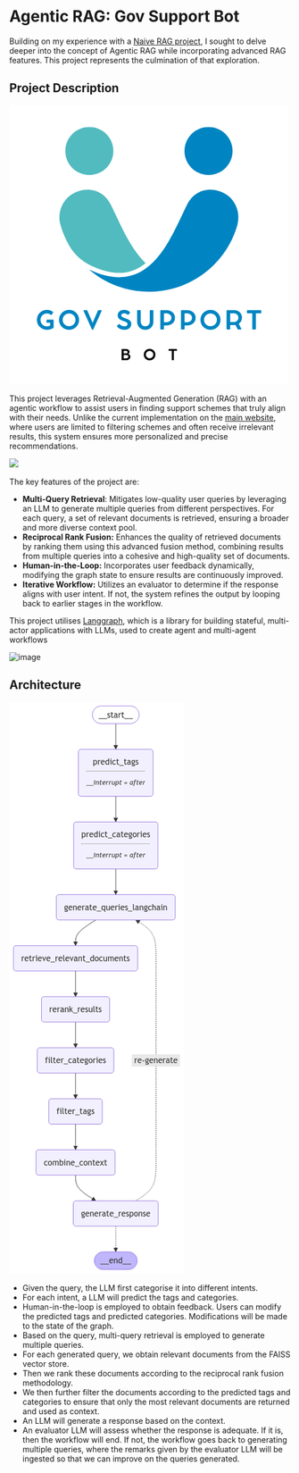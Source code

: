 # Agentic RAG: Gov Support Bot
Building on my experience with a [Naive RAG project](https://github.com/Joanna-Khek/hdb-bto-chatbot), I sought to delve deeper into the concept of Agentic RAG while incorporating advanced RAG features. This project represents the culmination of that exploration.

## Project Description
![](https://github.com/Joanna-Khek/gov-support-bot/blob/main/assets/logo.png)

This project leverages Retrieval-Augmented Generation (RAG) with an agentic workflow to assist users in finding support schemes that truly align with their needs. Unlike the current implementation on the [main website](https://supportgowhere.life.gov.sg/schemes), where users are limited to filtering schemes and often receive irrelevant results, this system ensures more personalized and precise recommendations.

![](https://github.com/Joanna-Khek/gov-support-bot/blob/main/assets/demo.gif)

The key features of the project are:
- **Multi-Query Retrieval**: Mitigates low-quality user queries by leveraging an LLM to generate multiple queries from different perspectives. For each query, a set of relevant documents is retrieved, ensuring a broader and more diverse context pool.
- **Reciprocal Rank Fusion:** Enhances the quality of retrieved documents by ranking them using this advanced fusion method, combining results from multiple queries into a cohesive and high-quality set of documents.
- **Human-in-the-Loop:** Incorporates user feedback dynamically, modifying the graph state to ensure results are continuously improved.
- **Iterative Workflow:** Utilizes an evaluator to determine if the response aligns with user intent. If not, the system refines the output by looping back to earlier stages in the workflow.

This project utilises [Langgraph](https://langchain-ai.github.io/langgraph/), which is a library for building stateful, multi-actor applications with LLMs, used to create agent and multi-agent workflows

![image](https://github.com/user-attachments/assets/4b853f2a-c986-45fa-aa4c-3fe33e27e78b)

## Architecture

![](https://github.com/Joanna-Khek/gov-support-bot/blob/main/assets/graph.png)

- Given the query, the LLM first categorise it into different intents.
- For each intent, a LLM will predict the tags and categories.
- Human-in-the-loop is employed to obtain feedback. Users can modify the predicted tags and predicted categories. Modifications will be made to the state of the graph.
- Based on the query, multi-query retrieval is employed to generate multiple queries.
- For each generated query, we obtain relevant documents from the FAISS vector store.
- Then we rank these documents according to the reciprocal rank fusion methodology.
- We then further filter the documents according to the predicted tags and categories to ensure that only the most relevant documents are returned and used as context.
- An LLM will generate a response based on the context.
- An evaluator LLM will assess whether the response is adequate. If it is, then the workflow will end. If not, the workflow goes back to generating multiple queries, where the remarks given by the evaluator LLM will be ingested so that we can improve on the queries generated.
